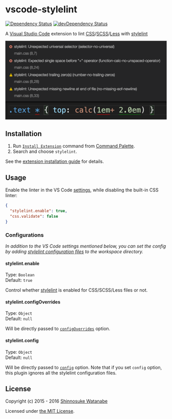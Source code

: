 # vscode-stylelint

[![Dependency Status](https://david-dm.org/shinnn/vscode-stylelint.svg)](https://david-dm.org/shinnn/vscode-stylelint)
[![devDependency Status](https://david-dm.org/shinnn/vscode-stylelint/dev-status.svg)](https://david-dm.org/shinnn/vscode-stylelint#info=devDependencies)

A [Visual Studio Code](https://code.visualstudio.com/) extension to lint [CSS](https://www.w3.org/Style/CSS/)/[SCSS](http://sass-lang.com/documentation/file.SASS_REFERENCE.html#syntax)/[Less](http://lesscss.org/) with [stylelint](http://stylelint.io/)

![screenshot](screenshot.png)

## Installation

1. Run [`Install Extension`](https://code.visualstudio.com/docs/editor/extension-gallery#_install-an-extension) command from [Command Palette](https://code.visualstudio.com/Docs/editor/codebasics#_command-palette).
2. Search and choose `stylelint`.

See the [extension installation guide](https://code.visualstudio.com/docs/editor/extension-gallery) for details.

## Usage

Enable the linter in the VS Code [settings](https://code.visualstudio.com/docs/customization/userandworkspace), while disabling the built-in CSS linter:

```json
{
  "stylelint.enable": true,
  "css.validate": false
}
```

### Configurations

*In addition to the VS Code settings mentioned below, you can set the config by adding [stylelint configuration files](https://github.com/stylelint/stylelint/blob/master/docs/user-guide/configuration.md#configuration) to the workspace directory.*

#### stylelint.enable

Type: `Boolean`  
Default: `true`

Control whether [stylelint](https://github.com/stylelint/stylelint/) is enabled for CSS/SCSS/Less files or not.

#### stylelint.configOverrides

Type: `Object`  
Default: `null`

Will be directly passed to [`configOverrides`](https://github.com/stylelint/stylelint/blob/master/docs/user-guide/node-api.md#configoverrides) option.

#### stylelint.config

Type: `Object`  
Default: `null`

Will be directly passed to [`config`](https://github.com/stylelint/stylelint/blob/master/docs/user-guide/node-api.md#config) option. Note that if you set `config` option, this plugin ignores all the stylelint configuration files.

## License

Copyright (c) 2015 - 2016 [Shinnosuke Watanabe](https://github.com/shinnn)

Licensed under [the MIT License](./LICENSE).
